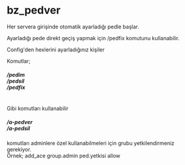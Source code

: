 # bz_pedver

Her servera girişinde otomatik ayarladığı pedle başlar.

Ayarladığı pede direkt geçiş yapmak için /pedfix komutunu kullanabilir.

Config'den hexlerini ayarladığınız kişiler

Komutlar;
<br>
<h5>
/pedim
<br>
/pedsil
<br>
/pedfix
</h5>
<br>
Gibi komutları kullanabilir
<br>
<h5>
/a-pedver
<br>
/a-pedsil
</h5>
komutları adminlere özel kullanabilmeleri için grubu yetkilendirmeniz gerekiyor.
<br>
Örnek;
add_ace group.admin ped.yetkisi allow
